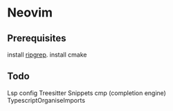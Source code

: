 # Neovim

## Prerequisites 
install [ripgrep](https://github.com/BurntSushi/ripgrep).
install cmake

## Todo
Lsp config
Treesitter
Snippets
cmp (completion engine)
TypescriptOrganiseImports

